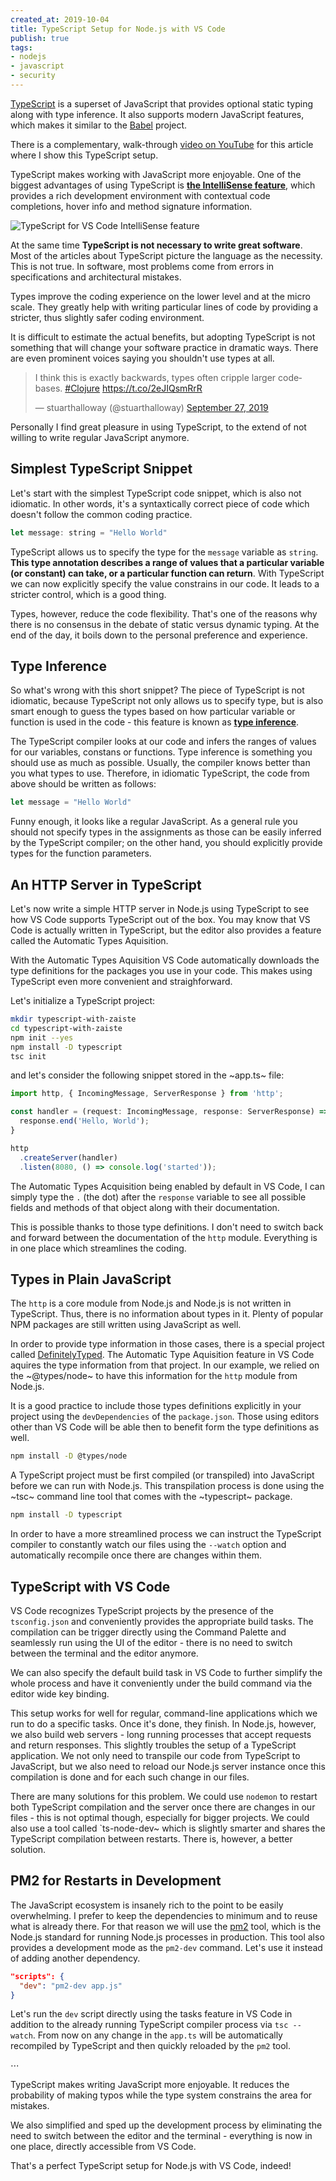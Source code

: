 ```yaml
---
created_at: 2019-10-04
title: TypeScript Setup for Node.js with VS Code
publish: true
tags:
- nodejs
- javascript
- security
---
```


[TypeScript](https://www.typescriptlang.org/) is a superset of JavaScript that provides optional static typing
along with type inference. It also supports modern JavaScript features, which
makes it similar to the [Babel](https://babeljs.io/) project.

<div class="notice warning">
There is a complementary, walk-through <a href='https://www.youtube.com/watch?v=BLoFPda7fmI'>video on YouTube</a> for this article where I
show this TypeScript setup.
</div>

TypeScript makes working with JavaScript more enjoyable. One of the biggest
advantages of using TypeScript is **[the IntelliSense feature](https://code.visualstudio.com/docs/editor/intellisense)**, which provides a
rich development environment with contextual code completions, hover info and
method signature information.

![TypeScript for VS Code IntelliSense feature](/images/typescript-vscode-intellisense.png)

At the same time **TypeScript is not necessary to write great software**. Most of
the articles about TypeScript picture the language as the necessity. This is not true.
In software, most problems come from errors in specifications and architectural
mistakes.

Types improve the coding experience on the lower level and at the micro scale.
They greatly help with writing particular lines of code by providing a stricter,
thus slightly safer coding environment.

It is difficult to estimate the actual benefits, but adopting TypeScript is not
something that will change your software practice in dramatic ways. There are
even prominent voices saying you shouldn't use types at all. 

<blockquote class="twitter-tweet"><p lang="en" dir="ltr">I think this is exactly
backwards, types often cripple larger codebases. <a
href="https://twitter.com/hashtag/Clojure?src=hash&amp;ref_src=twsrc%5Etfw">#Clojure</a>
<a href="https://t.co/2eJIQsmRrR">https://t.co/2eJIQsmRrR</a></p>&mdash;
stuarthalloway (@stuarthalloway) <a
href="https://twitter.com/stuarthalloway/status/1177559672561307649?ref_src=twsrc%5Etfw">September
27, 2019</a></blockquote> 

Personally I find great pleasure in using TypeScript, to the extend of not
willing to write regular JavaScript anymore.

## Simplest TypeScript Snippet

Let's start with the simplest TypeScript code snippet, which is also not
idiomatic. In other words, it's a syntaxtically correct piece of code which
doesn't follow the common coding practice.

```js
let message: string = "Hello World"
```

TypeScript allows us to specify the type for the `message` variable as `string`.
**This type annotation describes a range of values that a particular variable (or
constant) can take, or a particular function can return**. With TypeScript we can
now explicitly specify the value constrains in our code. It leads to a stricter
control, which is a good thing.

Types, however, reduce the code flexibility. That's one of the
reasons why there is no consensus in the debate of static versus dynamic
typing. At the end of the day, it boils down to the personal preference and
experience.

## Type Inference

So what's wrong with this short snippet? The piece of TypeScript is not
idiomatic, because TypeScript not only allows us to specify type, but is also
smart enough to guess the types based on how particular variable or function is
used in the code - this feature is known as **[type inference](https://en.wikipedia.org/wiki/Type_inference)**.

The TypeScript compiler looks at our code and infers the ranges of values for
our variables, constans or functions. Type inference is something you should use
as much as possible. Usually, the compiler knows better than you what types to
use. Therefore, in idiomatic TypeScript, the code from above should be written
as follows:

```js
let message = "Hello World"
```

Funny enough, it looks like a regular JavaScript. As a general rule you should
not specify types in the assignments as those can be easily inferred by the
TypeScript compiler; on the other hand, you should explicitly provide types for
the function parameters.

## An HTTP Server in TypeScript

Let's now write a simple HTTP server in Node.js using TypeScript to see how VS
Code supports TypeScript out of the box. You may know that VS Code is actually
written in TypeScript, but the editor also provides a feature called the
Automatic Types Aquisition.

With the Automatic Types Aquisition VS Code automatically downloads the type
definitions for the packages you use in your code. This makes using TypeScript
even more convenient and straighforward.

Let's initialize a TypeScript project:

```bash
mkdir typescript-with-zaiste
cd typescript-with-zaiste
npm init --yes
npm install -D typescript
tsc init
```

and let's consider the following snippet stored in the ~app.ts~ file:

```js
import http, { IncomingMessage, ServerResponse } from 'http';

const handler = (request: IncomingMessage, response: ServerResponse) => {
  response.end('Hello, World');
}

http
  .createServer(handler)
  .listen(8080, () => console.log('started'));
```

The Automatic Types Acquisition being enabled by default in VS Code, I can simply
type the `.` (the dot) after the `response` variable to see all possible fields and
methods of that object along with their documentation.

This is possible thanks to those type definitions. I don't need to switch back
and forward between the documentation of the `http` module. Everything is in one
place which streamlines the coding.

## Types in Plain JavaScript 

The `http` is a core module from Node.js and Node.js is not written in
TypeScript. Thus, there is no information about types in it. Plenty of popular
NPM packages are still written using JavaScript as well.

In order to provide type information in those cases, there is a special project
called [DefinitelyTyped](https://definitelytyped.org/). The Automatic Type
Aquisition feature in VS Code aquires the type information from that project. In
our example, we relied on the ~@types/node~ to have this information for the
`http` module from Node.js.

It is a good practice to include those types definitions explicitly in your
project using the `devDependencies` of the `package.json`. Those using editors
other than VS Code will be able then to benefit form the type definitions as
well.

```bash
npm install -D @types/node
```

A TypeScript project must be first compiled (or transpiled) into JavaScript
before we can run with Node.js. This transpilation process is done using the
~tsc~ command line tool that comes with the ~typescript~ package.

```bash
npm install -D typescript
```

In order to have a more streamlined process we can instruct the TypeScript
compiler to constantly watch our files using the `--watch` option and
automatically recompile once there are changes within them.

## TypeScript with VS Code 

VS Code recognizes TypeScript projects by the presence of the `tsconfig.json`
and conveniently provides the appropriate build tasks. The compilation can be
trigger directly using the Command Palette and seamlessly run using the UI of
the editor - there is no need to switch between the terminal and the editor
anymore.

We can also specify the default build task in VS Code to further simplify the
whole process and have it conveniently under the build command via the editor
wide key binding.

This setup works for well for regular, command-line applications which we run to
do a specific tasks. Once it's done, they finish. In Node.js, however, we also
build web servers - long running processes that accept requests and return
responses. This slightly troubles the setup of a TypeScript application. We not
only need to transpile our code from TypeScript to JavaScript, but we also need
to reload our Node.js server instance once this compilation is done and for each
such change in our files.

There are many solutions for this problem. We could use `nodemon` to restart both
TypeScript compilation and the server once there are changes in our files - this
is not optimal though, especially for bigger projects. We could also use a tool
called `ts-node-dev~ which is slightly smarter and shares the TypeScript
compilation between restarts. There is, however, a better solution.

## PM2 for Restarts in Development

The JavaScript ecosystem is insanely rich to the point to be easily
overwhelming. I prefer to keep the dependencies to minimum and to reuse what is
already there. For that reason we will use the
[pm2](https://pm2.keymetrics.io/docs/usage/pm2-development/) tool, which is the
Node.js standard for running Node.js processes in production. This tool also
provides a development mode as the `pm2-dev` command. Let's use it instead of
adding another dependency.

```json
"scripts": {
  "dev": "pm2-dev app.js"
}
```

Let's run the `dev` script directly using the tasks feature in VS Code in
addition to the already running TypeScript compiler process via `tsc --watch`.
From now on any change in the `app.ts` will be automatically recompiled by
TypeScript and then quickly reloaded by the `pm2` tool.

<div class="split">
⋯ 
</div>

TypeScript makes writing JavaScript more enjoyable. It reduces the probability
of making typos while the type system constrains the area for mistakes.

We also simplified and sped up the development process by eliminating the need
to switch between the editor and the terminal - everything is now in one place,
directly accessible from VS Code. 

That's a perfect TypeScript setup for Node.js with VS Code, indeed!
